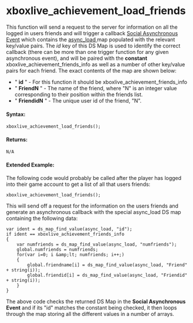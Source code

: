 # xboxlive_achievement_load_friends

This function will send a request to the server for information on all
the logged in users friends and will trigger a callback [Social
Asynchronous
Event](../../../../The_Asset_Editors/Object_Properties/Async_Events/Social)
which contains the [ async_load
](../../../GML_Overview/Variables/Builtin_Global_Variables/async_load)
map populated with the relevant key/value pairs. The *id* key of this DS
Map is used to identify the correct callback (there can be more than one
trigger function for any given asynchronous event), and will be paired
with the **constant** xboxlive_achievement_friends_info as well as a
number of other key/value pairs for each friend. The exact contents of
the map are shown below:

-   " **id** " - For this function it should be
    xboxlive_achievement_friends_info
-   " **FriendN** " - The name of the friend, where "N" is an integer
    value corresponding to their position within the friends list.
-   " **FriendidN** " - The unique user id of the friend, "N".

#### **Syntax:**

``` gml
xboxlive_achievement_load_friends();
```

#### Returns:

``` gml
N/A
```

#### Extended Example:

The following code would probably be called after the player has logged
into their game account to get a list of all that users friends:

``` gml
xboxlive_achievement_load_friends();
```

This will send off a request for the information on the users friends
and generate an asynchronous callback with the special async_load DS map
containing the following data:

``` gml
var ident = ds_map_find_value(async_load, "id");
if ident == xboxlive_achievement_friends_info
{
    var numfriends = ds_map_find_value(async_load, "numfriends");
    global.numfriends = numfriends;
    for(var i=0; i &amp;lt; numfriends; i++;)
    {
        global.friendname[i] = ds_map_find_value(async_load, "Friend" + string(i));
        global.friendid[i] = ds_map_find_value(async_load, "Friendid" + string(i));
    }
}
```

The above code checks the returned DS Map in the **Social Asynchronous
Event** and if its "id" matches the constant being checked, it then
loops through the map storing all the different values in a number of
arrays.
